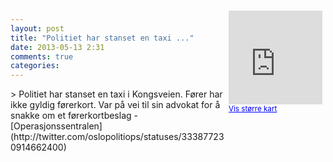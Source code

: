```yaml
---
layout: post
title: "Politiet har stanset en taxi ..."
date: 2013-05-13 2:31
comments: true
categories: 
---
```

<div style="float:right; margin:5px; position:relative;top:-130px;"><iframe width="150" height="150" frameborder="0" scrolling="no" marginheight="0" marginwidth="0" src="http://maps.google.com/maps?q=Kongsveien,+Oslo&hl=no&t=m&z=14&output=embed&iwloc=&"></iframe><br/><small><a href="http://maps.google.com/maps?q=Kongsveien,+Oslo&hl=no&t=m&z=14&source=embed&iwloc=A" style="color:#0000FF;text-align:left" target="_new">Vis st&oslash;rre kart</a></small></div>
> Politiet har stanset en taxi i Kongsveien. Fører har ikke gyldig førerkort. Var på vei til sin advokat for å snakke om et førerkortbeslag
- [Operasjonssentralen](http://twitter.com/oslopolitiops/statuses/333877230914662400)
